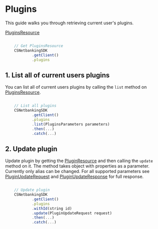 # Plugins

This guide walks you through retrieving current user's plugins.

[PluginsResource](../plugins/plugins.ts)

```javascript

    // Get PluginsResource
    CSNetbankingSDK
            .getClient()
            .plugins

```

## 1. List all of current users plugins

You can list all of current users plugins by calling the `list` method on [PluginsResource](../plugins/plugins.ts). 

```javascript

    // List all plugins
    CSNetbankingSDK
            .getClient()
            .plugins
            .list(PluginsParameters parameters)
            .then(...)
            .catch(...)

```

## 2. Update plugin

Update plugin by getting the [PluginResource](../plugins/plugins.ts) and then calling the `update` method on it. The method takes object with properties as a parameter. Currently only alias can be changed. For all supported parameters see [PluginUpdateRequest](../plugins/plugins.ts) and [PluginUpdateResponse](../plugins/plugins.ts) for full response.

```javascript

    // Update plugin
    CSNetbankingSDK
            .getClient()
            .plugins
            .withId(string id)
            .update(PluginUpdateRequest request)
            .then(...)
            .catch(...)

```